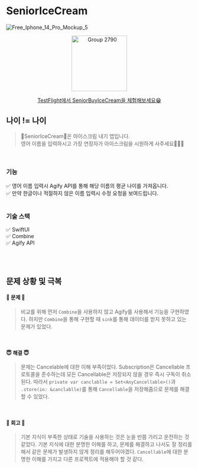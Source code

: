 # SeniorIceCream
![Free_Iphone_14_Pro_Mockup_5](https://github.com/moonkey48/SeniorIceCream/assets/105622985/d40a4a3b-fd65-4dda-9677-4942028e5b69)
<div align="center">
  <img width="150" alt="Group 2790" src="https://github.com/moonkey48/SeniorIceCream/assets/105622985/ebaf6fcc-68ee-460d-b4be-af2acb9ec361">
  
  [TestFlight에서 SeniorBuyIceCream을 체험해보세요😁](https://testflight.apple.com/join/yFxblWKm)
  
</div>

## 나이 != 나이
> 🍦SeniorIceCream🍦은 아이스크림 내기 앱입니다.<br/> 영어 이름을 입력하시고 가장 연장자가 아이스크림을 시원하게 사주세요🤩🍨🤩 
<br/>

### 기능

✅ 영어 이름 입력시 Agify API를 통해 해당 이름의 평균 나이를 가져옵니다. <br/>
✅ 만약 한글이나 적절하지 않은 이름 입력시 수정 요청을 보여드립니다. <br/>
<br/>

### 기술 스택

✅ SwiftUI<br/>
✅ Combine<br/>
✅ Agify API<br/>

<br/>
<br/>

## 문제 상황 및 극복

#### 👾 문제 👾
> 비교를 위해 먼저 `Combine`을 사용하지 않고 Agify를 사용해서 기능을 구현하였다. 하지만 `Combine`을 통해 구현할 때 `sink`를 통해 데이터를 받지 못하고 있는 문제가 있었다.

<br/>

#### 😇 해결 😇
> 문제는 Cancelable에 대한 이해 부족이었다. Subscription은 Cancellable 프로토콜을 준수하는데 모든 Cancellable은 저장되지 않을 경우 즉시 구독이 취소된다. 따라서 `private var canclablle = Set<AnyCancellable>()`과 `.store(in: &canclablle)`를 통해 `Cancellable`을 저장해줌으로 문제를 해결할 수 있었다.

<br/>

#### 💬 회고 💬
> 기본 지식이 부족한 상태로 기술을 사용하는 것은 눈을 반쯤 가리고 운전하는 것 같았다. 기본 지식에 대한 분명한 이해를 하고, 문제를 해결하고 나서도 잘 정리를 해서 같은 문제가 발생하지 않게 정리를 해두어야겠다. `Cancellable`에 대한 분명한 이해를 가지고 다른 프로젝트에 적용해야 할 것 같다. 
